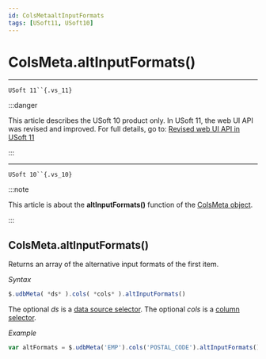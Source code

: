 ```yaml
---
id: ColsMetaaltInputFormats
tags: [USoft11, USoft10]
---
```

# ColsMeta.altInputFormats()



----

`USoft 11``{.vs_11}`


:::danger

This article describes the USoft 10 product only.
In USoft 11, the web UI API was revised and improved. For full details, go to:
[Revised web UI API in USoft 11](/docs/Web_and_app_UIs/UDB_udb/Revised_web_UI_API_in_USoft_11.md)

:::

----

`USoft 10``{.vs_10}`


:::note

This article is about the **altInputFormats()** function of the [ColsMeta object](/docs/Web_and_app_UIs/UDB_ColsMeta).

:::

## **ColsMeta.altInputFormats()**

Returns an array of the alternative input formats of the first item.

*Syntax*

```js
$.udbMeta( *ds* ).cols( *cols* ).altInputFormats()
```

The optional *ds* is a [data source selector](/docs/Web_and_app_UIs/UDB_DataSourceMetaContainer/UDB_DataSourceMetaContainer_object.md). The optional *cols* is a [column selector](/docs/Web_and_app_UIs/UDB_ColsMeta/UDB_ColsMeta_object.md).

*Example*

```js
var altFormats = $.udbMeta('EMP').cols('POSTAL_CODE').altInputFormats();
```

 